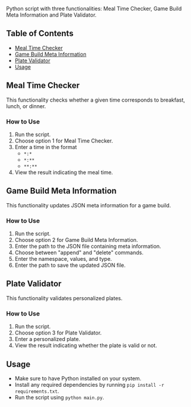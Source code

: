 Python script with three functionalities: Meal Time Checker, Game Build Meta Information and Plate Validator.

## Table of Contents

- [Meal Time Checker](#meal-time-checker)
- [Game Build Meta Information](#game-build-meta-information)
- [Plate Validator](#plate-validator)
- [Usage](#usage)

## Meal Time Checker

This functionality checks whether a given time corresponds to breakfast, lunch, or dinner.

### How to Use

1. Run the script.
2. Choose option 1 for Meal Time Checker.
3. Enter a time in the format
   - `*:*`
   - `*:**`
   - `**:**`
4. View the result indicating the meal time.

## Game Build Meta Information

This functionality updates JSON meta information for a game build.

### How to Use

1. Run the script.
2. Choose option 2 for Game Build Meta Information.
3. Enter the path to the JSON file containing meta information.
4. Choose between "append" and "delete" commands.
5. Enter the namespace, values, and type.
6. Enter the path to save the updated JSON file.

## Plate Validator

This functionality validates personalized plates.

### How to Use

1. Run the script.
2. Choose option 3 for Plate Validator.
3. Enter a personalized plate.
4. View the result indicating whether the plate is valid or not.

## Usage

- Make sure to have Python installed on your system.
- Install any required dependencies by running `pip install -r requirements.txt`.
- Run the script using `python main.py`.

